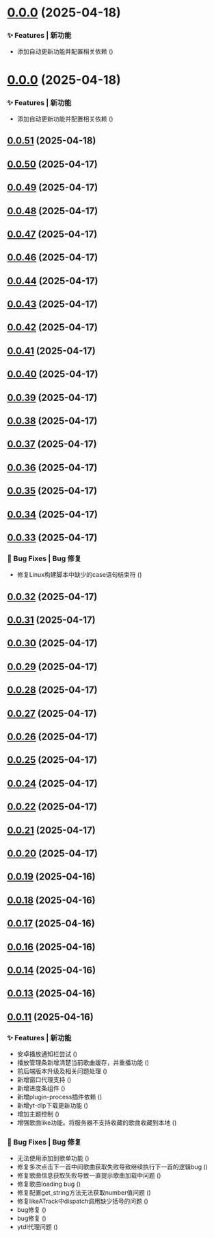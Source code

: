 # [0.0.0](https://github.com/fangcongyang/mop/compare/0.0.51...0.0.0) (2025-04-18)


### ✨ Features | 新功能

* 添加自动更新功能并配置相关依赖 ([](https://github.com/fangcongyang/mop/commit/d476f8f))



# [0.0.0](https://github.com/fangcongyang/mop/compare/0.0.51...0.0.0) (2025-04-18)


### ✨ Features | 新功能

* 添加自动更新功能并配置相关依赖 ([](https://github.com/fangcongyang/mop/commit/d476f8f))



## [0.0.51](https://github.com/fangcongyang/mop/compare/0.0.50...0.0.51) (2025-04-18)



## [0.0.50](https://github.com/fangcongyang/mop/compare/0.0.49...0.0.50) (2025-04-17)



## [0.0.49](https://github.com/fangcongyang/mop/compare/0.0.48...0.0.49) (2025-04-17)



## [0.0.48](https://github.com/fangcongyang/mop/compare/0.0.47...0.0.48) (2025-04-17)



## [0.0.47](https://github.com/fangcongyang/mop/compare/0.0.46...0.0.47) (2025-04-17)



## [0.0.46](https://github.com/fangcongyang/mop/compare/0.0.45...0.0.46) (2025-04-17)



## [0.0.44](https://github.com/fangcongyang/mop/compare/0.0.43...0.0.44) (2025-04-17)



## [0.0.43](https://github.com/fangcongyang/mop/compare/0.0.42...0.0.43) (2025-04-17)



## [0.0.42](https://github.com/fangcongyang/mop/compare/0.0.41...0.0.42) (2025-04-17)



## [0.0.41](https://github.com/fangcongyang/mop/compare/0.0.40...0.0.41) (2025-04-17)



## [0.0.40](https://github.com/fangcongyang/mop/compare/0.0.39...0.0.40) (2025-04-17)



## [0.0.39](https://github.com/fangcongyang/mop/compare/0.0.38...0.0.39) (2025-04-17)



## [0.0.38](https://github.com/fangcongyang/mop/compare/0.0.37...0.0.38) (2025-04-17)



## [0.0.37](https://github.com/fangcongyang/mop/compare/0.0.36...0.0.37) (2025-04-17)



## [0.0.36](https://github.com/fangcongyang/mop/compare/0.0.35...0.0.36) (2025-04-17)



## [0.0.35](https://github.com/fangcongyang/mop/compare/0.0.34...0.0.35) (2025-04-17)



## [0.0.34](https://github.com/fangcongyang/mop/compare/0.0.33...0.0.34) (2025-04-17)



## [0.0.33](https://github.com/fangcongyang/mop/compare/0.0.32...0.0.33) (2025-04-17)


### 🐛 Bug Fixes | Bug 修复

* 修复Linux构建脚本中缺少的case语句结束符 ([](https://github.com/fangcongyang/mop/commit/51051f0))



## [0.0.32](https://github.com/fangcongyang/mop/compare/0.0.31...0.0.32) (2025-04-17)



## [0.0.31](https://github.com/fangcongyang/mop/compare/0.0.30...0.0.31) (2025-04-17)



## [0.0.30](https://github.com/fangcongyang/mop/compare/0.0.29...0.0.30) (2025-04-17)



## [0.0.29](https://github.com/fangcongyang/mop/compare/0.0.28...0.0.29) (2025-04-17)



## [0.0.28](https://github.com/fangcongyang/mop/compare/0.0.27...0.0.28) (2025-04-17)



## [0.0.27](https://github.com/fangcongyang/mop/compare/0.0.26...0.0.27) (2025-04-17)



## [0.0.26](https://github.com/fangcongyang/mop/compare/0.0.25...0.0.26) (2025-04-17)



## [0.0.25](https://github.com/fangcongyang/mop/compare/0.0.24...0.0.25) (2025-04-17)



## [0.0.24](https://github.com/fangcongyang/mop/compare/0.0.23...0.0.24) (2025-04-17)



## [0.0.22](https://github.com/fangcongyang/mop/compare/0.0.21...0.0.22) (2025-04-17)



## [0.0.21](https://github.com/fangcongyang/mop/compare/0.0.20...0.0.21) (2025-04-17)



## [0.0.20](https://github.com/fangcongyang/mop/compare/0.0.19...0.0.20) (2025-04-17)



## [0.0.19](https://github.com/fangcongyang/mop/compare/0.0.18...0.0.19) (2025-04-16)



## [0.0.18](https://github.com/fangcongyang/mop/compare/0.0.17...0.0.18) (2025-04-16)



## [0.0.17](https://github.com/fangcongyang/mop/compare/0.0.16...0.0.17) (2025-04-16)



## [0.0.16](https://github.com/fangcongyang/mop/compare/0.0.15...0.0.16) (2025-04-16)



## [0.0.14](https://github.com/fangcongyang/mop/compare/0.0.13...0.0.14) (2025-04-16)



## [0.0.13](https://github.com/fangcongyang/mop/compare/0.0.12...0.0.13) (2025-04-16)



## [0.0.11](https://github.com/fangcongyang/mop/compare/9edb66f...0.0.11) (2025-04-16)


### ✨ Features | 新功能

* 安卓播放通知栏尝试 ([](https://github.com/fangcongyang/mop/commit/98133cb))
* 播放管理条新增清楚当前歌曲缓存，并重播功能 ([](https://github.com/fangcongyang/mop/commit/c9acc58))
* 前后端版本升级及相关问题处理 ([](https://github.com/fangcongyang/mop/commit/560528e))
* 新增窗口代理支持 ([](https://github.com/fangcongyang/mop/commit/fb7c64c))
* 新增进度条组件 ([](https://github.com/fangcongyang/mop/commit/a5095ea))
* 新增plugin-process插件依赖 ([](https://github.com/fangcongyang/mop/commit/e917272))
* 新增yt-dlp下载更新功能 ([](https://github.com/fangcongyang/mop/commit/d506c0d))
* 增加主题控制 ([](https://github.com/fangcongyang/mop/commit/fc61ae0))
* 增强歌曲like功能。将服务器不支持收藏的歌曲收藏到本地 ([](https://github.com/fangcongyang/mop/commit/3c28792))


### 🐛 Bug Fixes | Bug 修复

* 无法使用添加到歌单功能 ([](https://github.com/fangcongyang/mop/commit/54fbdcf))
* 修复多次点击下一首中间歌曲获取失败导致继续执行下一首的逻辑bug ([](https://github.com/fangcongyang/mop/commit/2adb84a))
* 修复歌曲信息获取失败导致一直提示歌曲加载中问题 ([](https://github.com/fangcongyang/mop/commit/a4eb3e0))
* 修复歌曲loading bug ([](https://github.com/fangcongyang/mop/commit/a9649b6))
* 修复配置get_string方法无法获取number值问题 ([](https://github.com/fangcongyang/mop/commit/3ae3d2c))
* 修复likeATrack中dispatch调用缺少括号的问题 ([](https://github.com/fangcongyang/mop/commit/56759d4))
* bug修复 ([](https://github.com/fangcongyang/mop/commit/d601126))
* bug修复 ([](https://github.com/fangcongyang/mop/commit/1aa4c85))
* ytdl代理问题 ([](https://github.com/fangcongyang/mop/commit/9edb66f))



